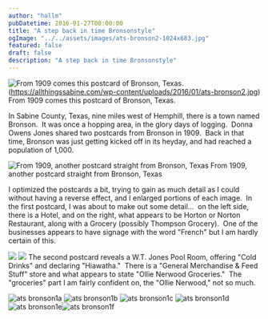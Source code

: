 ```yaml
---
author: "hallm"
pubDatetime: 2016-01-27T00:00:00
title: "A step back in time Bronsonstyle"
ogImage: "../../assets/images/ats-bronson2-1024x683.jpg"
featured: false
draft: false
description: "A step back in time Bronsonstyle"
---
```


![From 1909 comes this postcard of Bronson, Texas.](@assets/images/ats-bronson2-1024x683.jpg)(https://allthingssabine.com/wp-content/uploads/2016/01/ats-bronson2.jpg) From 1909 comes this postcard of Bronson, Texas.

In Sabine County, Texas, nine miles west of Hemphill, there is a town named Bronson.  It was once a hopping area, in the glory days of logging.  Donna Owens Jones shared two postcards from Bronson in 1909.  Back in that time, Bronson was just getting kicked off in its heyday, and had reached a population of 1,000.

<!--more-->

![From 1909, another postcard straight from Bronson, Texas](@assets/images/ats-bronson1-1024x631.jpg) From 1909, another postcard straight from Bronson, Texas

I optimized the postcards a bit, trying to gain as much detail as I could without having a reverse effect, and I enlarged portions of each image.  In the first postcard, I was about to make out some detail...  on the left side, there is a Hotel, and on the right, what appears to be Horton or Norton Restaurant, along with a Grocery (possibly Thompson Grocery).  One of the businesses appears to have signage with the word "French" but I am hardly certain of this.

![](@assets/images/ats-bronson2a.jpg) ![](@assets/images/ats-bronson2b-1024x781.jpg) The second postcard reveals a W.T. Jones Pool Room, offering "Cold Drinks" and declaring "Hiawatha."  There is a "General Merchandise & Feed Stuff" store and what appears to state "Ollie Nerwood Groceries."  The "groceries" part I am fairly confident on, the "Ollie Nerwood," not so much.

![ats bronson1a](@assets/images/ats-bronson1a.jpg) ![ats bronson1b](@assets/images/ats-bronson1b.jpg) ![ats bronson1c](@assets/images/ats-bronson1c.jpg) ![ats bronson1d](@assets/images/ats-bronson1d.jpg) ![ats bronson1e](@assets/images/ats-bronson1e.jpg)![ats bronson1f](@assets/images/ats-bronson1f.jpg)